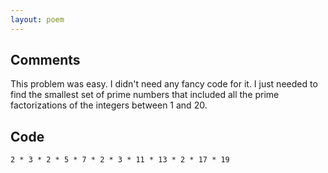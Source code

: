 ```yaml
---
layout: poem
---
```


## Comments

This problem was easy. I didn't need any fancy code for it. I just needed to
find the smallest set of prime numbers that included all the prime
factorizations of the integers between 1 and 20.

## Code

```applescript
2 * 3 * 2 * 5 * 7 * 2 * 3 * 11 * 13 * 2 * 17 * 19
```
